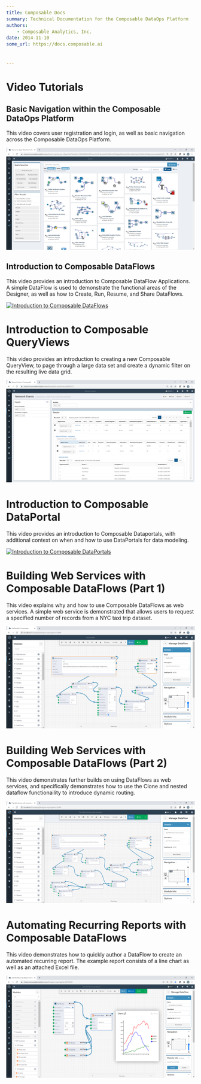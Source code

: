 ```yaml
---
title: Composable Docs
summary: Technical Documentation for the Composable DataOps Platform
authors:
    - Composable Analytics, Inc.
date: 2014-11-10
some_url: https://docs.composable.ai


---
```


# Video Tutorials

## Basic Navigation within the Composable DataOps Platform

This video covers user registration and login, as well as basic navigation across the Composable DataOps Platform.

[![Basic Navigation within the Composable DataOps Platform](img/Composable_Intro_01.png)](https://www.youtube.com/watch?v=skxPi4A-LSE "Basic Navigation within the Composable DataOps Platform")

## Introduction to Composable DataFlows

This video provides an introduction to Composable DataFlow Applications. A simple DataFlow is used to demonstrate the functional areas of the Designer, as well as how to Create, Run, Resume, and Share DataFlows.

[![Introduction to Composable DataFlows](img/Composable_DataFlow_01.png)](https://www.youtube.com/watch?v=HBpr_UOKvGA "Introduction to Composable DataFlows")

# Introduction to Composable QueryViews

This video provides an introduction to creating a new Composable QueryView, to page through a large data set and create a dynamic filter on the resulting live data grid.

[![Introduction to Composable QueryViews](img/Composable_QueryViews_01.png)](https://www.youtube.com/watch?v=SFtUhn_0m6Y "Introduction to Composable QueryViews")

# Introduction to Composable DataPortal

This video provides an introduction to Composable Dataportals, with additional context on when and how to use DataPortals for data modeling.

[![Introduction to Composable DataPortals](img/Composable_DataPortals_01.png)](https://www.youtube.com/watch?v=tvkkImU1bm0 "Introduction to Composable DataPortals")

# Building Web Services with Composable DataFlows (Part 1)

This video explains why and how to use Composable DataFlows as web services. A simple web service is demonstrated that allows users to request a specified number of records from a NYC taxi trip dataset.

[![Building Web Services with Composable DataFlows (Part 1)](img/Composable_DataFlow_WebServices_01.png)](https://www.youtube.com/watch?v=vVcBd5wJp9s "Building Web Services with Composable DataFlows (Part 1)")

# Building Web Services with Composable DataFlows (Part 2)

This video demonstrates further builds on using DataFlows as web services, and specifically demonstrates how to use the Clone and nested dataflow functionaility to introduce dynamic routing.

[![Building Web Services with Composable DataFlows (Part 2)](img/Composable_DataFlow_WebServices_02.png)](https://www.youtube.com/watch?v=dWOc7JMpTJc "Building Web Services with Composable DataFlows (Part 1)")

# Automating Recurring Reports with Composable DataFlows

This video demonstrates how to quickly author a DataFlow to create an automated recurring report. The example report consists of a line chart as well as an attached Excel file.

[![Automating Recurring Reports with Composable DataFlows](img/Composable_DataFlow_RecurringReports_01.png)](https://www.youtube.com/watch?v=YrxQnhNo_S8 "Automating Recurring Reports with Composable DataFlows")